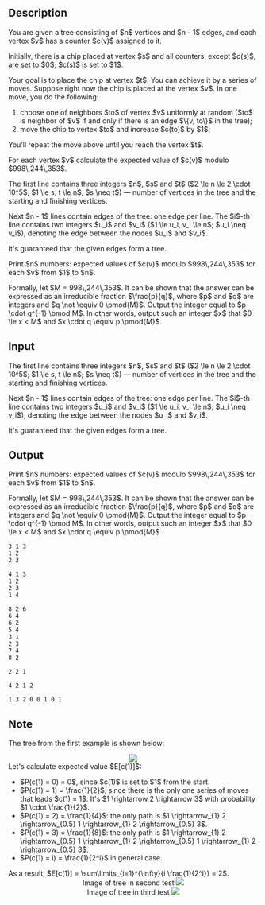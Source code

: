 ## Description

<div><p>You are given a tree consisting of $n$ vertices and $n - 1$ edges, and each vertex $v$ has a counter $c(v)$ assigned to it.</p><p>Initially, there is a chip placed at vertex $s$ and all counters, except $c(s)$, are set to $0$; $c(s)$ is set to $1$.</p><p>Your goal is to place the chip at vertex $t$. You can achieve it by a series of moves. Suppose right now the chip is placed at the vertex $v$. In one move, you do the following:</p><ol> <li> choose one of neighbors $to$ of vertex $v$ <span class="tex-font-style-bf">uniformly at random</span> ($to$ is neighbor of $v$ if and only if there is an edge $\{v, to\}$ in the tree); </li><li> move the chip to vertex $to$ and increase $c(to)$ by $1$; </li></ol><p>You'll repeat the move above until you reach the vertex $t$.</p><p>For each vertex $v$ calculate the <span class="tex-font-style-it">expected value</span> of $c(v)$ modulo $998\,244\,353$.</p></div><div class="input-specification"><p>The first line contains three integers $n$, $s$ and $t$ ($2 \le n \le 2 \cdot 10^5$; $1 \le s, t \le n$; $s \neq t$)&nbsp;— number of vertices in the tree and the starting and finishing vertices.</p><p>Next $n - 1$ lines contain edges of the tree: one edge per line. The $i$-th line contains two integers $u_i$ and $v_i$ ($1 \le u_i, v_i \le n$; $u_i \neq v_i$), denoting the edge between the nodes $u_i$ and $v_i$.</p><p>It's guaranteed that the given edges form a tree.</p></div><div class="output-specification"><p>Print $n$ numbers: <span class="tex-font-style-it">expected values</span> of $c(v)$ modulo $998\,244\,353$ for each $v$ from $1$ to $n$.</p><p>Formally, let $M = 998\,244\,353$. It can be shown that the answer can be expressed as an irreducible fraction $\frac{p}{q}$, where $p$ and $q$ are integers and $q \not \equiv 0 \pmod{M}$. Output the integer equal to $p \cdot q^{-1} \bmod M$. In other words, output such an integer $x$ that $0 \le x &lt; M$ and $x \cdot q \equiv p \pmod{M}$.</p></div>

## Input

<p>The first line contains three integers $n$, $s$ and $t$ ($2 \le n \le 2 \cdot 10^5$; $1 \le s, t \le n$; $s \neq t$)&nbsp;— number of vertices in the tree and the starting and finishing vertices.</p><p>Next $n - 1$ lines contain edges of the tree: one edge per line. The $i$-th line contains two integers $u_i$ and $v_i$ ($1 \le u_i, v_i \le n$; $u_i \neq v_i$), denoting the edge between the nodes $u_i$ and $v_i$.</p><p>It's guaranteed that the given edges form a tree.</p>

## Output

<p>Print $n$ numbers: <span class="tex-font-style-it">expected values</span> of $c(v)$ modulo $998\,244\,353$ for each $v$ from $1$ to $n$.</p><p>Formally, let $M = 998\,244\,353$. It can be shown that the answer can be expressed as an irreducible fraction $\frac{p}{q}$, where $p$ and $q$ are integers and $q \not \equiv 0 \pmod{M}$. Output the integer equal to $p \cdot q^{-1} \bmod M$. In other words, output such an integer $x$ that $0 \le x &lt; M$ and $x \cdot q \equiv p \pmod{M}$.</p>





```input1
3 1 3
1 2
2 3
```




```input2
4 1 3
1 2
2 3
1 4
```




```input3
8 2 6
6 4
6 2
5 4
3 1
2 3
7 4
8 2
```




```output1
2 2 1
```




```output2
4 2 1 2
```




```output3
1 3 2 0 0 1 0 1
```



## Note

<p>The tree from the first example is shown below: </p><center> <img class="tex-graphics" src="file://q6dIdsB1.png" style="max-width: 100.0%;max-height: 100.0%;"> </center> Let's calculate expected value $E[c(1)]$: <ul> <li> $P(c(1) = 0) = 0$, since $c(1)$ is set to $1$ from the start. </li><li> $P(c(1) = 1) = \frac{1}{2}$, since there is the only one series of moves that leads $c(1) = 1$. It's $1 \rightarrow 2 \rightarrow 3$ with probability $1 \cdot \frac{1}{2}$. </li><li> $P(c(1) = 2) = \frac{1}{4}$: the only path is $1 \rightarrow_{1} 2 \rightarrow_{0.5} 1 \rightarrow_{1} 2 \rightarrow_{0.5} 3$. </li><li> $P(c(1) = 3) = \frac{1}{8}$: the only path is $1 \rightarrow_{1} 2 \rightarrow_{0.5} 1 \rightarrow_{1} 2 \rightarrow_{0.5} 1 \rightarrow_{1} 2 \rightarrow_{0.5} 3$. </li><li> $P(c(1) = i) = \frac{1}{2^i}$ in general case. </li></ul> As a result, $E[c(1)] = \sum\limits_{i=1}^{\infty}{i \frac{1}{2^i}} = 2$.<center> <span class="tex-font-size-small">Image of tree in second test</span> <img class="tex-graphics" src="file://uYx0VG0U.png" style="max-width: 100.0%;max-height: 100.0%;"> </center><center> <span class="tex-font-size-small">Image of tree in third test</span> <img class="tex-graphics" src="file://GO1L3J6a.png" style="max-width: 100.0%;max-height: 100.0%;"> </center>
